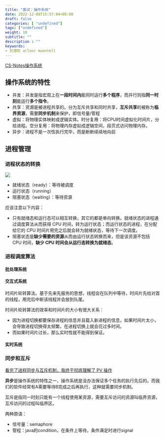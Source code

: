 ```yaml
---
title: "面试：操作系统"
date: 2022-12-08T15:57:04+08:00
draft: false
categories: [ "undefined"]
tags: ["undefined"]
weight: 10
subtitle: ""
description : ""
keywords:
- 刘港欢 arloor moontell
---
```


[CS-Notes操作系统](http://www.cyc2018.xyz/%E8%AE%A1%E7%AE%97%E6%9C%BA%E5%9F%BA%E7%A1%80/%E6%93%8D%E4%BD%9C%E7%B3%BB%E7%BB%9F%E5%9F%BA%E7%A1%80/%E8%AE%A1%E7%AE%97%E6%9C%BA%E6%93%8D%E4%BD%9C%E7%B3%BB%E7%BB%9F%20-%20%E7%9B%AE%E5%BD%95.html)

## 操作系统的特性

- 并发：并发是指宏观上在**一段时间内**能同时运行**多个程序**，而并行则指**同一时刻**能运行**多个指令**。
- 共享：资源是被进程共享的。分为互斥共享和同时共享，**互斥共享**的被称为**临界资源**，需要**同步机制**来保护，即信号量/管程
- 虚拟：将物理实体映射成逻辑实体。时分复用：将CPU时间虚拟化时间片，分给进程。空分复用：将物理内存虚拟成逻辑空间，段页式访问物理内存。
- 异步：进程不是一次性执行完毕，而是断断续续地向前

## 进程管理

### 进程状态的转换

![](/img/ProcessState.png)

- 就绪状态（ready）：等待被调度
- 运行状态（running）
- 阻塞状态（waiting）：等待资源

应该注意以下内容：

- 只有就绪态和运行态可以相互转换，其它的都是单向转换。就绪状态的进程通过调度算法从而获得 CPU 时间，转为运行状态；而运行状态的进程，在分配给它的 CPU 时间片用完之后就会转为就绪状态，等待下一次调度。
- 阻塞状态是**缺少需要的资源**从而由运行状态转换而来，但是该资源不包括 CPU 时间，**缺少 CPU 时间会从运行态转换为就绪态**。

### 进程调度算法

#### 批处理系统

#### 交互式系统

时间片轮转算法。基于先来先服务的思想，线程会在队列中等待，时间片先给对首的线程，用完后中断该线程并会放到队尾。

时间片轮转算法的效率和时间片的大小有很大关系：

- 因为进程切换都要保存进程的信息并且载入新进程的信息，如果时间片太小，会导致进程切换得太频繁，在进程切换上就会花过多时间。
- 而如果时间片过长，那么实时性就不能得到保证。

#### 实时系统

### 同步和互斥

[看完了进程同步与互斥机制，我终于彻底理解了 PV 操作](https://cloud.tencent.com/developer/article/1803377)

**异步**是操作系统的特性之一，操作系统是没办法保证多个任务的执行先后的。而我们的软件经常有A需要等待B完成之后再执行，这种就需要同步机制。

互斥是指同一时刻只能有一个线程使用某资源，需要互斥访问的资源叫临界资源，互斥访问的过程叫临界区。

两种原语：

- 信号量：semaphore
- 管程：java的condition，在条件上等待，条件满足时进行signal

###